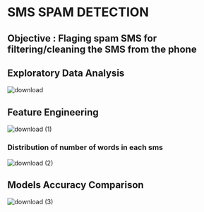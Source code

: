 # SMS SPAM DETECTION

## Objective : Flaging spam SMS for filtering/cleaning the SMS from the phone

## Exploratory Data Analysis

![download](https://user-images.githubusercontent.com/63599968/180160096-89d6b576-40fe-489e-be9b-791b10fc5746.png)

## Feature Engineering

![download (1)](https://user-images.githubusercontent.com/63599968/180160186-c254a26b-f604-4c5c-b3b0-79a656894f84.png)

### Distribution of number of words in each sms

![download (2)](https://user-images.githubusercontent.com/63599968/180160273-5a50e270-8ff2-4022-a50a-73b1366fbe2c.png)


## Models Accuracy Comparison

![download (3)](https://user-images.githubusercontent.com/63599968/180160454-3b09db87-de2f-40d5-a200-31ecc8a7d030.png)
